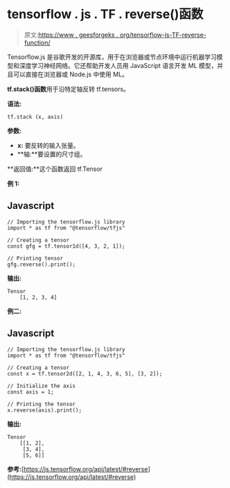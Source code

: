 # tensorflow . js . TF . reverse()函数

> 原文:[https://www . geesforgeks . org/tensorflow-js-TF-reverse-function/](https://www.geeksforgeeks.org/tensorflow-js-tf-reverse-function/)

Tensorflow.js 是谷歌开发的开源库，用于在浏览器或节点环境中运行机器学习模型和深度学习神经网络。它还帮助开发人员用 JavaScript 语言开发 ML 模型，并且可以直接在浏览器或 Node.js 中使用 ML。

**tf.stack()函数**用于沿特定轴反转 tf.tensors。

**语法:**

```
tf.stack (x, axis)
```

**参数:**

*   **x:** 要反转的输入张量。
*   **轴:**要设置的尺寸组。

**返回值:**这个函数返回 tf.Tensor

**例 1:**

## Javascript

```
// Importing the tensorflow.js library
import * as tf from "@tensorflow/tfjs"

// Creating a tensor
const gfg = tf.tensor1d([4, 3, 2, 1]);

// Printing tensor
gfg.reverse().print();
```

**输出:**

```
Tensor
    [1, 2, 3, 4]
```

**例二:**

## Javascript

```
// Importing the tensorflow.js library
import * as tf from "@tensorflow/tfjs"

// Creating a tensor
const x = tf.tensor2d([2, 1, 4, 3, 6, 5], [3, 2]);

// Initialize the axis
const axis = 1;

// Printing the tensor
x.reverse(axis).print();
```

**输出:**

```
Tensor
    [[1, 2],
     [3, 4],
     [5, 6]]
```

**参考:**[https://js.tensorflow.org/api/latest/#reverse](https://js.tensorflow.org/api/latest/#reverse)
